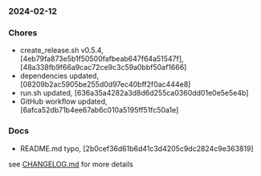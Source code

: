 ### 2024-02-12

### Chores
+ create_release.sh v0.5.4, [4eb79fa873e5b1f50500fafbeab647f64a51547f], [48a338fb9f66a9cac72ce9c3c59a0bbf50af1666]
+ dependencies updated, [08209b2ac5905be255d0d97ec40bff2f0ac444e8]
+ run.sh updated, [636a35a4282a3d8d6d255ca0360dd01e0e5e5e4b]
+ GitHub workflow updated, [6afca52db71b4ee67ab6c010a5195ff51fc50a1e]

### Docs
+ README.md typo, [2b0cef36d61b6d41c3d4205c9dc2824c9e363819]

see <a href='https://github.com/mrjackwills/belugasnooze_pi/blob/main/CHANGELOG.md'>CHANGELOG.md</a> for more details
